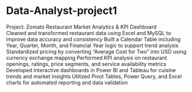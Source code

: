 # Data-Analyst-project1
Project: Zomato Restaurant Market Analytics & KPI Dashboard                                                                                                                             
Cleaned and transformed restaurant data using Excel and MySQL to improve data accuracy and consistency
Built a Calendar Table including Year, Quarter, Month, and Financial Year logic to support trend analysis
Standardized pricing by converting “Average Cost for Two” into USD using currency exchange mapping
Performed KPI analysis on restaurant openings, ratings, price segments, and service availability metrics
Developed interactive dashboards in Power BI and Tableau for cuisine trends and market insights
Utilized Pivot Tables, Power Query, and Excel charts for automated reporting and data validation
